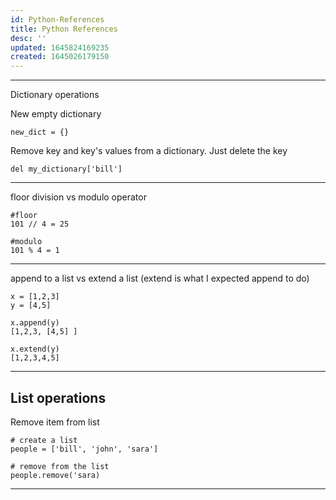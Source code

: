 ```yaml
---
id: Python-References
title: Python References
desc: ''
updated: 1645824169235
created: 1645026179150
---
```


---

Dictionary operations

New empty dictionary
```
new_dict = {}
```

Remove key and key's values from a dictionary. Just delete the key 
```
del my_dictionary['bill']
```

---

floor division vs modulo operator
```
#floor
101 // 4 = 25

#modulo
101 % 4 = 1
```
---

append to a list vs extend a list
(extend is what I expected append to do)
```
x = [1,2,3]
y = [4,5]

x.append(y)
[1,2,3, [4,5] ]

x.extend(y)
[1,2,3,4,5]
```

---

## List operations

Remove item from list
```
# create a list
people = ['bill', 'john', 'sara']

# remove from the list
people.remove('sara)
```

---

